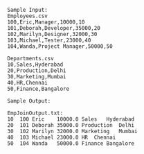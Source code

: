     Sample Input:
    Employees.csv
    100,Eric,Manager,10000,10
    101,Deborah,Developer,35000,20
    102,Marilyn,Designer,32000,30
    103,Michael,Tester,23000,40
    104,Wanda,Project Manager,50000,50
    
    Departments.csv
    10,Sales,Hyderabad
    20,Production,Delhi
    30,Marketing,Mumbai
    40,HR,Chennai
    50,Finance,Bangalore
    
    Sample Output:
    
    EmpJoinOutput.txt:
    10	100	Eric	10000.0	Sales	Hyderabad
    20	101	Deborah	35000.0	Production	Delhi
    30	102	Marilyn	32000.0	Marketing	Mumbai
    40	103	Michael	23000.0	HR	Chennai
    50	104	Wanda	50000.0	Finance	Bangalore
